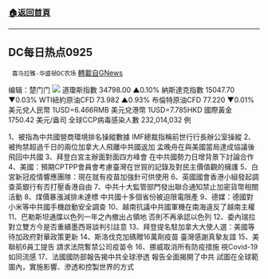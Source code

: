 ###  [:house:返回首頁](https://github.com/ourhimalayas/txt)
---


## DC每日热点0925
` 喜马拉雅-华盛顿DC农场` [轉載自GNews](https://gnews.org/zh-hans/1554729/)

编辑：楚门门
![](https://assets.gnews.org/wp-content/uploads/2021/09/C513E11D-8BBB-438F-8E0F-DD0103BD62C0-scaled.jpeg)
道瓊斯指數 34798.00 ▲0.10%
納斯達克指數 15047.70 ▼0.03%
WTI紐約原油CFD 73.982 ▲0.93%
布倫特原油CFD 77.220 ▼0.01%
美元兌人民幣 1USD=6.466RMB
美元兌港幣 1USD=7.785HKD
國際黃金 1750.42 美元/盎司
全球CCP病毒感染人數 232,014,032 例

1、被指為中共國營商環境排名操縱數據 IMF總裁指稱前世行行長辦公室操縱
2、被拘禁超過千日的兩位加拿大人飛離中共國返加 孟晚舟在與美國當局達成協議後飛回中共國
3、拜登白宮主辦面對面四方峰會 在中共國勢力日增背景下討論合作
4、美國：預期CPTPP會員會考慮臺灣在世貿的記錄及對民主價值觀的擁護
5、白宮新冠疫情響應團隊：現在就有疫苗加強針可供使用
6、英國國會香港小組發起調查英銀行有否打壓香港自由
7、中共十大監管部門發出聯合通知禁止加密貨幣相關活動
8、煤價暴漲減排未達標 中共國十多個省份被迫限電限產
9、德媒：德國對小米等中共國手機啟動安全調查
10、越南抗議中共國軍機在南海違反了越南主權
11、巴勒斯坦通牒以色列一年之內撤出占領地 否則不再承認以色列
12、委內瑞拉對立雙方今是否重續墨西哥談判引註意
13、拜登提名駐加拿大大使人選：美國等待加政府對華政策更新
14、斯洛伐克加碼贈16萬劑疫苗 臺灣感謝真摯友誼
15、美聯航6員工提告 請求法院暫禁公司疫苗令
16、挪威取消所有防疫措施 視Covid-19如同流感
17、法國國防部報告揭中共全球滲透 報告全面揭開了中共 試圖在全球範圍內，實施影響、滲透和控製世界的方式
